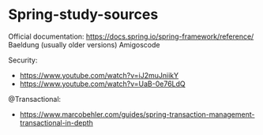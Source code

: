# Spring-study-sources

Official documentation: https://docs.spring.io/spring-framework/reference/
Baeldung (usually older versions)
Amigoscode


Security:
- https://www.youtube.com/watch?v=iJ2muJniikY
- https://www.youtube.com/watch?v=UaB-0e76LdQ

@Transactional:
- https://www.marcobehler.com/guides/spring-transaction-management-transactional-in-depth

